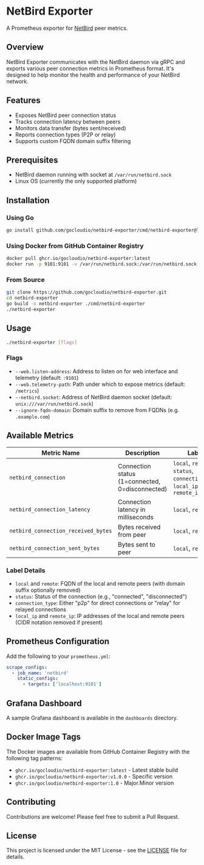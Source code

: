 # NetBird Exporter

A Prometheus exporter for [NetBird](https://netbird.io/) peer metrics.

## Overview

NetBird Exporter communicates with the NetBird daemon via gRPC and exports various peer connection metrics in Prometheus format. It's designed to help monitor the health and performance of your NetBird network.

## Features

- Exposes NetBird peer connection status
- Tracks connection latency between peers
- Monitors data transfer (bytes sent/received)
- Reports connection types (P2P or relay)
- Supports custom FQDN domain suffix filtering

## Prerequisites

- NetBird daemon running with socket at `/var/run/netbird.sock`
- Linux OS (currently the only supported platform)

## Installation

### Using Go

```bash
go install github.com/gocloudio/netbird-exporter/cmd/netbird-exporter@latest
```

### Using Docker from GitHub Container Registry

```bash
docker pull ghcr.io/gocloudio/netbird-exporter:latest
docker run -p 9101:9101 -v /var/run/netbird.sock:/var/run/netbird.sock ghcr.io/gocloudio/netbird-exporter:latest
```

### From Source

```bash
git clone https://github.com/gocloudio/netbird-exporter.git
cd netbird-exporter
go build -o netbird-exporter ./cmd/netbird-exporter
./netbird-exporter
```

## Usage

```bash
./netbird-exporter [flags]
```

### Flags

- `--web.listen-address`: Address to listen on for web interface and telemetry (default: `:9101`)
- `--web.telemetry-path`: Path under which to expose metrics (default: `/metrics`)
- `--netbird.socket`: Address of NetBird daemon socket (default: `unix:///var/run/netbird.sock`)
- `--ignore-fqdn-domain`: Domain suffix to remove from FQDNs (e.g. `.example.com`)

## Available Metrics

| Metric Name | Description | Labels |
|-------------|-------------|--------|
| `netbird_connection` | Connection status (1=connected, 0=disconnected) | `local`, `remote`, `status`, `connection_type`, `local_ip`, `remote_ip` |
| `netbird_connection_latency` | Connection latency in milliseconds | `local`, `remote` |
| `netbird_connection_received_bytes` | Bytes received from peer | `local`, `remote` |
| `netbird_connection_sent_bytes` | Bytes sent to peer | `local`, `remote` |

### Label Details

- `local` and `remote`: FQDN of the local and remote peers (with domain suffix optionally removed)
- `status`: Status of the connection (e.g., "connected", "disconnected")
- `connection_type`: Either "p2p" for direct connections or "relay" for relayed connections
- `local_ip` and `remote_ip`: IP addresses of the local and remote peers (CIDR notation removed if present)

## Prometheus Configuration

Add the following to your `prometheus.yml`:

```yaml
scrape_configs:
  - job_name: 'netbird'
    static_configs:
      - targets: ['localhost:9101']
```

## Grafana Dashboard

A sample Grafana dashboard is available in the `dashboards` directory.

## Docker Image Tags

The Docker images are available from GitHub Container Registry with the following tag patterns:

- `ghcr.io/gocloudio/netbird-exporter:latest` - Latest stable build
- `ghcr.io/gocloudio/netbird-exporter:v1.0.0` - Specific version
- `ghcr.io/gocloudio/netbird-exporter:1.0` - Major.Minor version

## Contributing

Contributions are welcome! Please feel free to submit a Pull Request.

## License

This project is licensed under the MIT License - see the [LICENSE](LICENSE) file for details. 